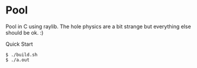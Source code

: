 # Pool
Pool in C using raylib. The hole physics are a bit strange but everything else should be ok. :)

Quick Start

```console
$ ./build.sh
$ ./a.out
```
